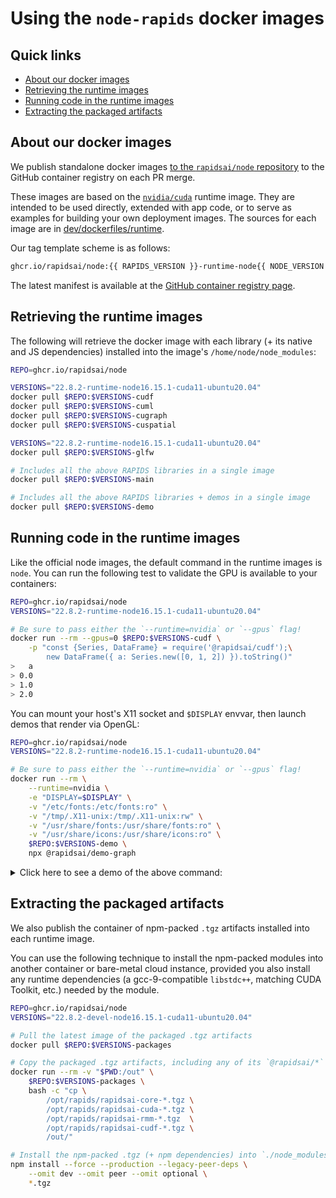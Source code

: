 # Using the `node-rapids` docker images

## Quick links

* [About our docker images](#develop-with-docker-and-the-vscode-remote-containers-extension)
* [Retrieving the runtime images](#retrieving-the-runtime-images)
* [Running code in the runtime images](#running-code-in-the-runtime-images)
* [Extracting the packaged artifacts](#extracting-the-packaged-artifacts)

## About our docker images

We publish standalone docker images [to the `rapidsai/node` repository](https://github.com/orgs/rapidsai/packages/container/package/node) to the GitHub container registry on each PR merge.

These images are based on the [`nvidia/cuda`](https://hub.docker.com/r/nvidia/cuda) runtime image. They are intended to be used directly, extended with app code, or to serve as examples for building your own deployment images. The sources for each image are in [dev/dockerfiles/runtime](https://github.com/rapidsai/node/tree/main/dev/dockerfiles/runtime).

Our tag template scheme is as follows:

```txt
ghcr.io/rapidsai/node:{{ RAPIDS_VERSION }}-runtime-node{{ NODE_VERSION }}-cuda{{ CUDA_VERSION }}-ubuntu{{ UBUNTU_VERSION }}-{{ LIBRARY_NAME }}
```

The latest manifest is available at the [GitHub container registry page](https://github.com/orgs/rapidsai/packages/container/package/node).

## Retrieving the runtime images

The following will retrieve the docker image with each library (+ its native and JS dependencies) installed into the image's `/home/node/node_modules`:

```bash
REPO=ghcr.io/rapidsai/node

VERSIONS="22.8.2-runtime-node16.15.1-cuda11-ubuntu20.04"
docker pull $REPO:$VERSIONS-cudf
docker pull $REPO:$VERSIONS-cuml
docker pull $REPO:$VERSIONS-cugraph
docker pull $REPO:$VERSIONS-cuspatial

VERSIONS="22.8.2-runtime-node16.15.1-cuda11-ubuntu20.04"
docker pull $REPO:$VERSIONS-glfw

# Includes all the above RAPIDS libraries in a single image
docker pull $REPO:$VERSIONS-main

# Includes all the above RAPIDS libraries + demos in a single image
docker pull $REPO:$VERSIONS-demo
```

## Running code in the runtime images

Like the official node images, the default command in the runtime images is `node`. You can run the following test to validate the GPU is available to your containers:

```bash
REPO=ghcr.io/rapidsai/node
VERSIONS="22.8.2-runtime-node16.15.1-cuda11-ubuntu20.04"

# Be sure to pass either the `--runtime=nvidia` or `--gpus` flag!
docker run --rm --gpus=0 $REPO:$VERSIONS-cudf \
    -p "const {Series, DataFrame} = require('@rapidsai/cudf');\
        new DataFrame({ a: Series.new([0, 1, 2]) }).toString()"
>   a
> 0.0
> 1.0
> 2.0

```

You can mount your host's X11 socket and `$DISPLAY` envvar, then launch demos that render via OpenGL:

```bash
REPO=ghcr.io/rapidsai/node
VERSIONS="22.8.2-runtime-node16.15.1-cuda11-ubuntu20.04"

# Be sure to pass either the `--runtime=nvidia` or `--gpus` flag!
docker run --rm \
    --runtime=nvidia \
    -e "DISPLAY=$DISPLAY" \
    -v "/etc/fonts:/etc/fonts:ro" \
    -v "/tmp/.X11-unix:/tmp/.X11-unix:rw" \
    -v "/usr/share/fonts:/usr/share/fonts:ro" \
    -v "/usr/share/icons:/usr/share/icons:ro" \
    $REPO:$VERSIONS-demo \
    npx @rapidsai/demo-graph
```

<details>
<summary>Click here to see a demo of the above command:</summary>
<img src="docs/images/docker-x11-socket-forwarding.gif"/>
</details>

## Extracting the packaged artifacts

We also publish the container of npm-packed `.tgz` artifacts installed into each runtime image.

You can use the following technique to install the npm-packed modules into another container or bare-metal cloud instance, provided you also install any runtime dependencies (a gcc-9-compatible `libstdc++`, matching CUDA Toolkit, etc.) needed by the module.

```bash
REPO=ghcr.io/rapidsai/node
VERSIONS="22.8.2-devel-node16.15.1-cuda11-ubuntu20.04"

# Pull the latest image of the packaged .tgz artifacts
docker pull $REPO:$VERSIONS-packages

# Copy the packaged .tgz artifacts, including any of its `@rapidsai/*` dependencies
docker run --rm -v "$PWD:/out" \
    $REPO:$VERSIONS-packages \
    bash -c "cp \
        /opt/rapids/rapidsai-core-*.tgz \
        /opt/rapids/rapidsai-cuda-*.tgz \
        /opt/rapids/rapidsai-rmm-*.tgz  \
        /opt/rapids/rapidsai-cudf-*.tgz \
        /out/"

# Install the npm-packed .tgz (+ npm dependencies) into `./node_modules`
npm install --force --production --legacy-peer-deps \
    --omit dev --omit peer --omit optional \
    *.tgz

```
